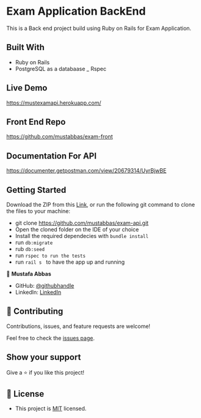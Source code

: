 # Exam Application BackEnd 

This is a Back end project build using Ruby on Rails for Exam Application.


## Built With

- Ruby on Rails
- PostgreSQL as a databaase
_ Rspec

## Live Demo
https://mustexamapi.herokuapp.com/


## Front End Repo
https://github.com/mustabbas/exam-front

## Documentation For API
https://documenter.getpostman.com/view/20679314/UyrBjwBE


## Getting Started

Download the ZIP from this [Link](https://github.com/mustabbas/exam-api), or run the following git command to clone the files to your machine:

- git clone https://github.com/mustabbas/exam-api.git
- Open the cloned folder on the IDE of your choice
- Install the required dependecies with `bundle install`
- run `db:migrate`
- rub `db:seed`
- run `rspec to run the tests`
- run `rail s ` to have the app up and running


👤 **Mustafa Abbas**

- GitHub: [@githubhandle](https://github.com/mustabbas)
- LinkedIn: [LinkedIn](https://www.linkedin.com/in/mustabbas/)


## 🤝 Contributing

Contributions, issues, and feature requests are welcome!

Feel free to check the [issues page](https://github.com/mustabbas/exam-api/issues).

## Show your support

Give a ⭐️ if you like this project!

## 📝 License
- This project is [MIT](./MIT.md) licensed.
